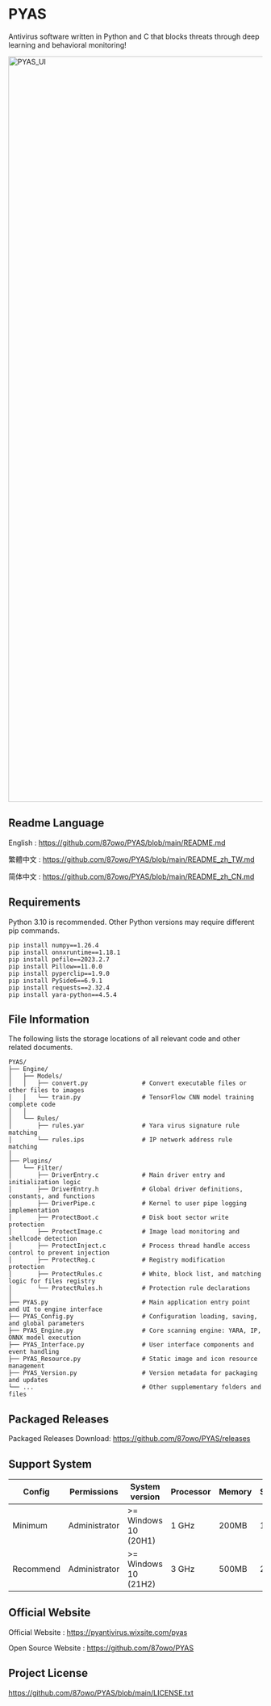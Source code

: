 # PYAS

Antivirus software written in Python and C that blocks threats through deep learning and behavioral monitoring!

<img width="2245" height="1477" alt="PYAS_UI" src="https://github.com/user-attachments/assets/87d40261-7655-49ad-a19c-1ffcca60584f" />

## Readme Language

English : https://github.com/87owo/PYAS/blob/main/README.md

繁體中文 : https://github.com/87owo/PYAS/blob/main/README_zh_TW.md

简体中文 : https://github.com/87owo/PYAS/blob/main/README_zh_CN.md

## Requirements

Python 3.10 is recommended. Other Python versions may require different pip commands.

```
pip install numpy==1.26.4
pip install onnxruntime==1.18.1
pip install pefile==2023.2.7
pip install Pillow==11.0.0
pip install pyperclip==1.9.0
pip install PySide6==6.9.1
pip install requests==2.32.4
pip install yara-python==4.5.4
```

## File Information

The following lists the storage locations of all relevant code and other related documents.

```
PYAS/
├── Engine/
│   ├── Models/
│   │   ├── convert.py               # Convert executable files or other files to images
│   │   └── train.py                 # TensorFlow CNN model training complete code
│   │
│   └── Rules/
│       ├── rules.yar                # Yara virus signature rule matching
│       └── rules.ips                # IP network address rule matching
│
├── Plugins/
│   └── Filter/
│       ├── DriverEntry.c            # Main driver entry and initialization logic
│       ├── DriverEntry.h            # Global driver definitions, constants, and functions
│       ├── DriverPipe.c             # Kernel to user pipe logging implementation
│       ├── ProtectBoot.c            # Disk boot sector write protection
│       ├── ProtectImage.c           # Image load monitoring and shellcode detection
│       ├── ProtectInject.c          # Process thread handle access control to prevent injection
│       ├── ProtectReg.c             # Registry modification protection
│       ├── ProtectRules.c           # White, block list, and matching logic for files registry
│       └── ProtectRules.h           # Protection rule declarations
│
├── PYAS.py                          # Main application entry point and UI to engine interface
├── PYAS_Config.py                   # Configuration loading, saving, and global parameters
├── PYAS_Engine.py                   # Core scanning engine: YARA, IP, ONNX model execution
├── PYAS_Interface.py                # User interface components and event handling
├── PYAS_Resource.py                 # Static image and icon resource management
├── PYAS_Version.py                  # Version metadata for packaging and updates
└── ...                              # Other supplementary folders and files
```

## Packaged Releases

Packaged Releases Download: https://github.com/87owo/PYAS/releases

## Support System

| Config    | Permissions   | System version       | Processor | Memory | Storage |
|-----------|---------------|----------------------|-----------|--------|---------|
| Minimum   | Administrator | >= Windows 10 (20H1) | 1 GHz     | 200MB  | 100MB   |
| Recommend | Administrator | >= Windows 10 (21H2) | 3 GHz     | 500MB  | 200MB   |

## Official Website

Official Website : https://pyantivirus.wixsite.com/pyas

Open Source Website : https://github.com/87owo/PYAS

## Project License

https://github.com/87owo/PYAS/blob/main/LICENSE.txt

